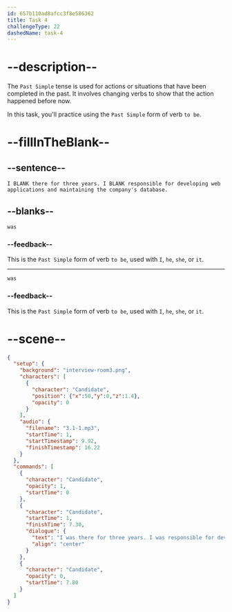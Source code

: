 ```yaml
---
id: 657b110ad8afcc3f8e586362
title: Task 4
challengeType: 22
dashedName: task-4
---
```


<!-- (Audio) Candidate: I was there for three years. I was responsible for developing web applications and maintaining the company's database. -->

# --description--

The `Past Simple` tense is used for actions or situations that have been completed in the past. It involves changing verbs to show that the action happened before now.

In this task, you'll practice using the `Past Simple` form of verb `to be`.

# --fillInTheBlank--

## --sentence--

`I BLANK there for three years. I BLANK responsible for developing web applications and maintaining the company's database.`

## --blanks--

`was`

### --feedback--

This is the `Past Simple` form of verb `to be`, used with `I`, `he`, `she`, or `it`.

---

`was`

### --feedback--

This is the `Past Simple` form of verb `to be`, used with `I`, `he`, `she`, or `it`.

# --scene--

```json
{
  "setup": {
    "background": "interview-room3.png",
    "characters": [
      {
        "character": "Candidate",
        "position": {"x":50,"y":0,"z":1.4},
        "opacity": 0
      }
    ],
    "audio": {
      "filename": "3.1-1.mp3",
      "startTime": 1,
      "startTimestamp": 9.92,
      "finishTimestamp": 16.22
    }
  },
  "commands": [
    {
      "character": "Candidate",
      "opacity": 1,
      "startTime": 0
    },
    {
      "character": "Candidate",
      "startTime": 1,
      "finishTime": 7.30,
      "dialogue": {
        "text": "I was there for three years. I was responsible for developing web applications and maintaining the company's database.",
        "align": "center"
      }
    },
    {
      "character": "Candidate",
      "opacity": 0,
      "startTime": 7.80
    }
  ]
}
```
